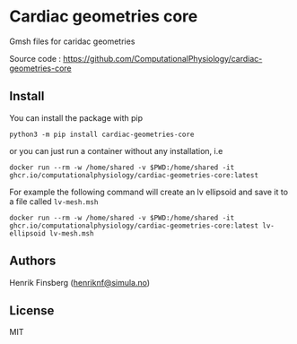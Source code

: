 # Cardiac geometries core

Gmsh files for caridac geometries

Source code : https://github.com/ComputationalPhysiology/cardiac-geometries-core


## Install
You can install the package with pip
```
python3 -m pip install cardiac-geometries-core
```
or you can just run a container without any installation, i.e
```
docker run --rm -w /home/shared -v $PWD:/home/shared -it ghcr.io/computationalphysiology/cardiac-geometries-core:latest
```
For example the following command will create an lv ellipsoid and save it to a file called `lv-mesh.msh`
```
docker run --rm -w /home/shared -v $PWD:/home/shared -it ghcr.io/computationalphysiology/cardiac-geometries-core:latest lv-ellipsoid lv-mesh.msh
```

## Authors
Henrik Finsberg (henriknf@simula.no)

## License
MIT
